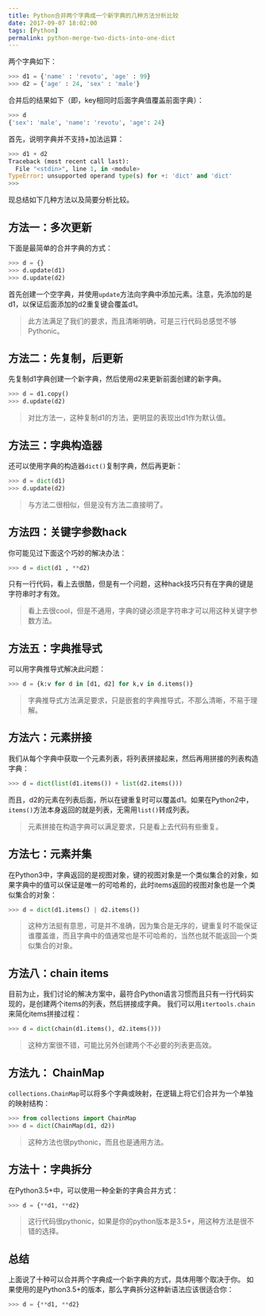 ```yaml
---
title: Python合并两个字典成一个新字典的几种方法分析比较
date: 2017-09-07 18:02:00
tags: [Python]
permalink: python-merge-two-dicts-into-one-dict
---
```

两个字典如下：
```python
>>> d1 = {'name' : 'revotu', 'age' : 99}
>>> d2 = {'age' : 24, 'sex' : 'male'}
```
合并后的结果如下（即，key相同时后面字典值覆盖前面字典）：
```python
>>> d
{'sex': 'male', 'name': 'revotu', 'age': 24}
```
<!-- more -->
首先，说明字典并不支持+加法运算：
```python
>>> d1 + d2
Traceback (most recent call last):
  File "<stdin>", line 1, in <module>
TypeError: unsupported operand type(s) for +: 'dict' and 'dict'
>>> 
```
现总结如下几种方法以及简要分析比较。
## 方法一：多次更新 ##
下面是最简单的合并字典的方式：
```python
>>> d = {}
>>> d.update(d1)
>>> d.update(d2)
```
首先创建一个空字典，并使用`update`方法向字典中添加元素。注意，先添加的是d1，以保证后面添加的d2重复键会覆盖d1。
> 此方法满足了我们的要求，而且清晰明确，可是三行代码总感觉不够Pythonic。

## 方法二：先复制，后更新 ##
先复制d1字典创建一个新字典，然后使用d2来更新前面创建的新字典。
```python
>>> d = d1.copy()
>>> d.update(d2)
```
> 对比方法一，这种复制d1的方法，更明显的表现出d1作为默认值。

## 方法三：字典构造器 ##
还可以使用字典的构造器`dict()`复制字典，然后再更新：
```python
>>> d = dict(d1)
>>> d.update(d2)
```
> 与方法二很相似，但是没有方法二直接明了。

## 方法四：关键字参数hack ##
你可能见过下面这个巧妙的解决办法：
```python
>>> d = dict(d1 , **d2)
```
只有一行代码，看上去很酷，但是有一个问题，这种hack技巧只有在字典的键是字符串时才有效。
> 看上去很cool，但是不通用，字典的键必须是字符串才可以用这种关键字参数方法。

## 方法五：字典推导式 ##
可以用字典推导式解决此问题：
```python
>>> d = {k:v for d in [d1, d2] for k,v in d.items()}
```
> 字典推导式方法满足要求，只是嵌套的字典推导式，不那么清晰，不易于理解。

## 方法六：元素拼接 ##
我们从每个字典中获取一个元素列表，将列表拼接起来，然后再用拼接的列表构造字典：
```python
>>> d = dict(list(d1.items()) + list(d2.items()))
```
而且，d2的元素在列表后面，所以在键重复时可以覆盖d1。如果在Python2中，`items()`方法本身返回的就是列表，无需用`list()`转成列表。
> 元素拼接在构造字典可以满足要求，只是看上去代码有些重复。

## 方法七：元素并集 ##
在Python3中，字典返回的是视图对象，键的视图对象是一个类似集合的对象，如果字典中的值可以保证是唯一的可哈希的，此时items返回的视图对象也是一个类似集合的对象：
```python
>>> d = dict(d1.items() | d2.items())
```
> 这种方法挺有意思，可是并不准确，因为集合是无序的，键重复时不能保证谁覆盖谁，而且字典中的值通常也是不可哈希的，当然也就不能返回一个类似集合的对象。

## 方法八：chain items ##
目前为止，我们讨论的解决方案中，最符合Python语言习惯而且只有一行代码实现的，是创建两个items的列表，然后拼接成字典。
我们可以用`itertools.chain`来简化items拼接过程：
```python
>>> d = dict(chain(d1.items(), d2.items()))
```
> 这种方案很不错，可能比另外创建两个不必要的列表更高效。

## 方法九： ChainMap ##
`collections.ChainMap`可以将多个字典或映射，在逻辑上将它们合并为一个单独的映射结构：
```python
>>> from collections import ChainMap
>>> d = dict(ChainMap(d1, d2))
```
> 这种方法也很pythonic，而且也是通用方法。

## 方法十：字典拆分 ##
在Python3.5+中，可以使用一种全新的字典合并方式：
```python
>>> d = {**d1, **d2}
```
> 这行代码很pythonic，如果是你的python版本是3.5+，用这种方法是很不错的选择。

## 总结 ##
上面说了十种可以合并两个字典成一个新字典的方式，具体用哪个取决于你。
如果使用的是Python3.5+的版本，那么字典拆分这种新语法应该很适合你：
```python
>>> d = {**d1, **d2}
```